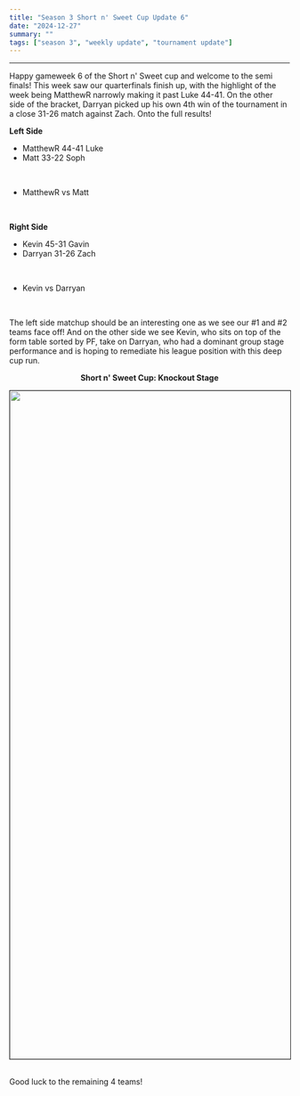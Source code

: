 ```yaml
---
title: "Season 3 Short n' Sweet Cup Update 6"
date: "2024-12-27"
summary: ""
tags: ["season 3", "weekly update", "tournament update"]
---
```


<style>
img {
  display: block;
  margin-left: auto;
  margin-right: auto;
  border: 1px solid;
}
.center-bold {
    text-align: center;
    font-weight: bold;
}
</style>

---

Happy gameweek 6 of the Short n' Sweet cup and welcome to the semi finals! This week saw our quarterfinals finish up, with the highlight of the week being MatthewR narrowly making it past Luke 44-41. On the other side of the bracket, Darryan picked up his own 4th win of the tournament in a close 31-26 match against Zach. Onto the full results!

**Left Side**

- MatthewR 44-41 Luke
- Matt 33-22 Soph

<br />

- MatthewR vs Matt

<br />

**Right Side**

- Kevin 45-31 Gavin
- Darryan 31-26 Zach

<br />

- Kevin vs Darryan

<br />

The left side matchup should be an interesting one as we see our #1 and #2 teams face off! And on the other side we see Kevin, who sits on top of the form table sorted by PF, take on Darryan, who had a dominant group stage performance and is hoping to remediate his league position with this deep cup run.


<p class="center-bold">Short n' Sweet Cup: Knockout Stage</p>
<img src="/images/season-3/season-3-wu/19/knockout-stage.png" width="1200vh" height="auto">
<br />

Good luck to the remaining 4 teams!
